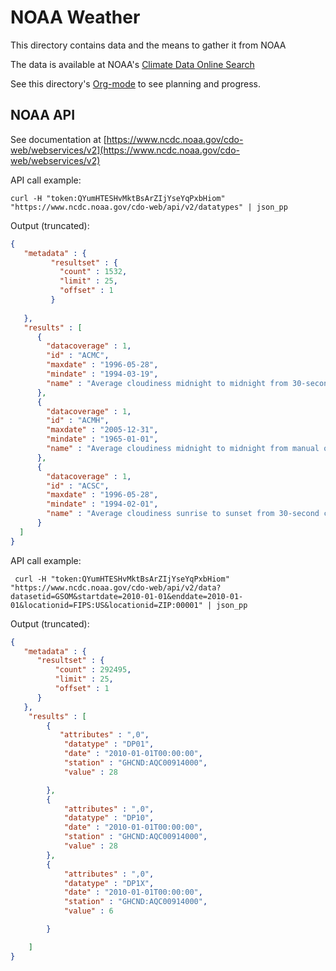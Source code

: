 # NOAA Weather

This directory contains data and the means to gather it from NOAA

The data is available at NOAA's [Climate Data Online Search](https://www.ncdc.noaa.gov/cdo-web/search)

See this directory's [Org-mode](./planning.org) to see planning and progress. 

## NOAA API

See documentation at [https://www.ncdc.noaa.gov/cdo-web/webservices/v2](https://www.ncdc.noaa.gov/cdo-web/webservices/v2)

API call example:

```shell
curl -H "token:QYumHTESHvMktBsArZIjYseYqPxbHiom" "https://www.ncdc.noaa.gov/cdo-web/api/v2/datatypes" | json_pp
```

Output (truncated):

```json
{
   "metadata" : {
         "resultset" : {
           "count" : 1532,
           "limit" : 25,
           "offset" : 1
         }
            
   },
   "results" : [
      {
        "datacoverage" : 1,
        "id" : "ACMC",
        "maxdate" : "1996-05-28",
        "mindate" : "1994-03-19",
        "name" : "Average cloudiness midnight to midnight from 30-second ceilometer data"
      },
      {
        "datacoverage" : 1,
        "id" : "ACMH",
        "maxdate" : "2005-12-31",
        "mindate" : "1965-01-01",
        "name" : "Average cloudiness midnight to midnight from manual observations"
      },
      {
        "datacoverage" : 1,
        "id" : "ACSC",
        "maxdate" : "1996-05-28",
        "mindate" : "1994-02-01",
        "name" : "Average cloudiness sunrise to sunset from 30-second ceilometer data"
      }
  ]
}
```

API call example:

```shell
 curl -H "token:QYumHTESHvMktBsArZIjYseYqPxbHiom" "https://www.ncdc.noaa.gov/cdo-web/api/v2/data?datasetid=GSOM&startdate=2010-01-01&enddate=2010-01-01&locationid=FIPS:US&locationid=ZIP:00001" | json_pp
```

Output (truncated):

```json
{
   "metadata" : {
      "resultset" : {
          "count" : 292495,
          "limit" : 25,
          "offset" : 1
      }
   },
    "results" : [
        {
           "attributes" : ",0",
            "datatype" : "DP01",
            "date" : "2010-01-01T00:00:00",
            "station" : "GHCND:AQC00914000",
            "value" : 28

        },
        {
            "attributes" : ",0",
            "datatype" : "DP10",
            "date" : "2010-01-01T00:00:00",
            "station" : "GHCND:AQC00914000",
            "value" : 28
        },
        {
            "attributes" : ",0",
            "datatype" : "DP1X",
            "date" : "2010-01-01T00:00:00",
            "station" : "GHCND:AQC00914000",
            "value" : 6

        }

    ]
}

```
